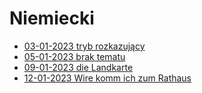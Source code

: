 # Niemiecki

- [03-01-2023 tryb rozkazujący](./niemiecki/03-01-2023.md)
- [05-01-2023 brak tematu](./niemiecki/05-01-2023.md)
- [09-01-2023 die Landkarte](./niemiecki/09-01-2023.md)
- [12-01-2023 Wire komm ich zum Rathaus](./niemiecki/12-01-2023.md)

